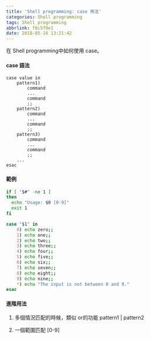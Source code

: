 ```yaml
---
title: 'Shell programming: case 用法'
categories: Shell programming
tags: Shell programming
abbrlink: f8c5f0e1
date: 2018-05-16 13:21:42
---
```



在 Shell programming中如何使用 case。

#### case 語法

    case value in
        pattern1)
            command
            ...
            command
            ;;
        pattern2)
            command
            ...
            command
            ;;
        pattern3)
            command
            ...
            command
            ;;
        ...
    esac

#### 範例

```bash
if [ "$#" -ne 1 ]
then
  echo "Usage: $0 [0-9]"
  exit 1
fi

case "$1" in
    0) echo zero;;
    1) echo one;;
    2) echo two;;
    3) echo three;;
    4) echo four;;
    5) echo five;;
    6) echo six;;
    7) echo seven;;
    8) echo eight;;
    9) echo nine;;
    *) echo "The input is not between 0 and 9."
esac
```

#### 進階用法

1. 多個情況匹配的時候，類似 or的功能
    pattern1 | pattern2

2. 一個範圍匹配
    [0-9]
